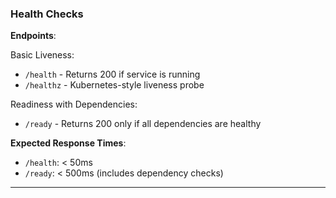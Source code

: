 ### Health Checks

**Endpoints**:

Basic Liveness:

- `/health` - Returns 200 if service is running
- `/healthz` - Kubernetes-style liveness probe

Readiness with Dependencies:

- `/ready` - Returns 200 only if all dependencies are healthy

**Expected Response Times**:

- `/health`: < 50ms
- `/ready`: < 500ms (includes dependency checks)

---
